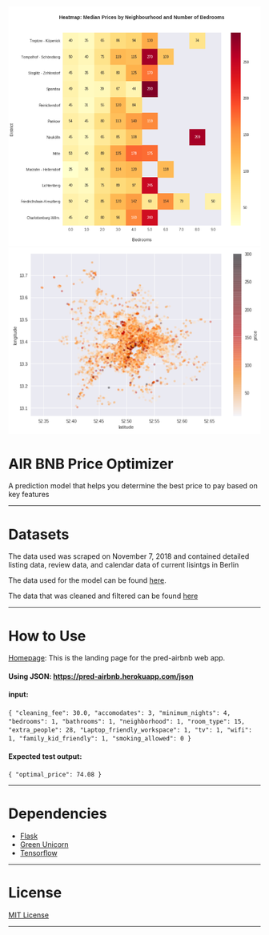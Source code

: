 <div align="center">
  <img src="https://github.com/AirBnb-Optimal-price-2/DS/blob/master/header/heatmap.png"><br>
</div>

<div align="center">
  <img src="https://github.com/AirBnb-Optimal-price-2/DS/blob/master/header/location:price.png"><br>
</div>

# **AIR BNB Price Optimizer**

A prediction model that helps you determine the best price to pay based on key features

---
# **Datasets**
The data used was scraped on November 7, 2018 and contained detailed listing data, review data, and calendar data of current lisintgs in Berlin

The data used for the model can be found [here](https://www.kaggle.com/brittabettendorf/berlin-airbnb-data#listings.csv).

The data that was cleaned and filtered can be found [here](https://github.com/AirBnb-Optimal-price-2/DS/tree/master/Data_analysis_visualisation)

---

# **How to Use**

[Homepage](https://pred-airbnb.herokuapp.com/): This is the landing page for the pred-airbnb web app.

#### Using JSON: https://pred-airbnb.herokuapp.com/json

#### **input**: 

`{
  "cleaning_fee": 30.0,
  "accomodates": 3,
  "minimum_nights": 4,
  "bedrooms": 1,
  "bathrooms": 1,
  "neighborhood": 1,
  "room_type": 15,
  "extra_people": 28,
  "Laptop_friendly_workspace": 1,
  "tv": 1,
  "wifi": 1,
  "family_kid_friendly": 1,
  "smoking_allowed": 0
}`

#### **Expected test output**:
`{
    "optimal_price": 74.08
}`


----

# **Dependencies**

- [Flask](https://flask.palletsprojects.com/en/1.1.x/#)
- [Green Unicorn](https://gunicorn.org/)
- [Tensorflow](https://www.tensorflow.org/api_docs/python/tf)


---

# **License**

[MIT License](https://opensource.org/licenses/MIT)

---
